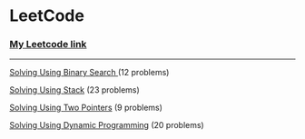 # LeetCode

### [My Leetcode link](https://leetcode.com/oOVladOo/)

___

[Solving Using Binary Search ](BinarySearch/) (12 problems)

[Solving Using Stack](Stack/) (23 problems)

[Solving Using Two Pointers](TwoPointers/) (9 problems)

[Solving Using Dynamic Programming](DynamicProgramming/) (20 problems)
